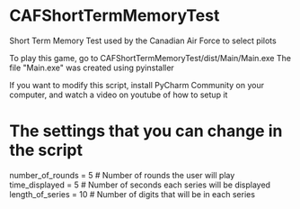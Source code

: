# CAFShortTermMemoryTest
Short Term Memory Test used by the Canadian Air Force to select pilots

To play this game, go to CAFShortTermMemoryTest/dist/Main/Main.exe
The file "Main.exe" was created using pyinstaller

If you want to modify this script,
install PyCharm Community on your computer,
and watch a video on youtube of how to setup it

# The settings that you can change in the script
number_of_rounds = 5  # Number of rounds the user will play <br>
time_displayed = 5  # Number of seconds each series will be displayed <br>
length_of_series = 10  # Number of digits that will be in each series <br>
